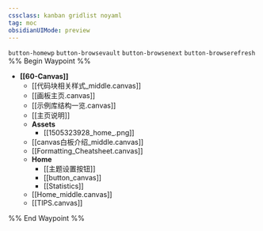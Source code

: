 ```yaml
---
cssclass: kanban gridlist noyaml
tag: moc
obsidianUIMode: preview
---
```

`button-homewp`  `button-browsevault`  `button-browsenext` `button-browserefresh`
%% Begin Waypoint %%
- **[[60-Canvas]]**
	- [[代码块相关样式_middle.canvas]]
	- [[画板主页.canvas]]
	- [[示例库结构一览.canvas]]
	- [[主页说明]]
	- **Assets**
		- [[1505323928_home_.png]]
	- [[canvas白板介绍_middle.canvas]]
	- [[Formatting_Cheatsheet.canvas]]
	- **Home**
		- [[主题设置按钮]]
		- [[button_canvas]]
		- [[Statistics]]
	- [[Home_middle.canvas]]
	- [[TIPS.canvas]]

%% End Waypoint %%
